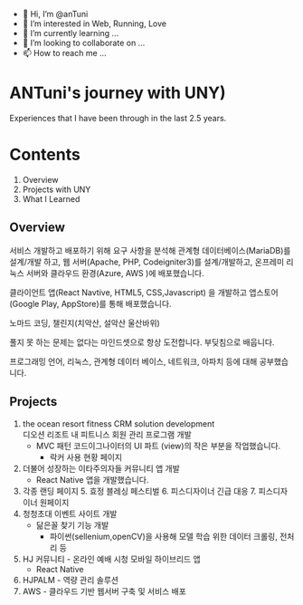 - 👋 Hi, I’m @anTuni
- 👀 I’m interested in Web, Running, Love
- 🌱 I’m currently learning ...
- 💞️ I’m looking to collaborate on ...
- 📫 How to reach me ...

# ANTuni's  journey with UNY)
Experiences that I have been through in the last 2.5 years.

# Contents
1. Overview
2. Projects with UNY
3. What I Learned

## Overview
서비스 개발하고 배포하기 위해
요구 사항을 분석해
관계형 데이터베이스(MariaDB)를 설계/개발 하고,
웹 서버(Apache, PHP, Codeigniter3)를 설계/개발하고,
온프레미 리눅스 서버와 클라우드 환경(Azure, AWS )에 배포했습니다.

클라이언트 앱(React Navtive, HTML5, CSS,Javascript) 을 개발하고
앱스토어(Google Play, AppStore)를 통해 배포했습니다.

노마드 코딩, 챌린지(치악산, 설악산 울산바위)

풀지 못 하는 문제는 없다는 마인드셋으로 항상 도전합니다.
부딪침으로 배웁니다.

프로그래밍 언어, 리눅스, 관계형 데이터 베이스, 네트워크, 아파치 등에 대해 공부했습니다. 

## Projects
1.  the ocean resort fitness CRM solution development  
    디오션 리조트 내 피트니스 회원 관리 프로그램 개발
    * MVC 패턴 코드이그나이터의 UI 파트 (view)의 작은 부분을 작업했습니다.
      * 락커 사용 현황 페이지
2.  더불어 성장하는 이타주의자들 커뮤니티 앱 개발
	* React Native 앱을 개발했습니다.
3.  각종 랜딩 페이지
	5.  효정 블레싱 페스티벌
	6.  피스디자이너 긴급 대응
	7.  피스디자이너 원페이지
4.  청청초대 이벤트 사이트 개발
	* 닮은꼴 찾기 기능 개발
		* 파이썬(sellenium,openCV)을 사용해 모델 학습 위한 데이터 크롤링, 전처리 등
5.  HJ 커뮤니티 - 온라인 예배 시청 모바일 하이브리드 앱
	* React Native
6.  HJPALM - 역량 관리 솔루션
7.  AWS - 클라우드 기반 웹서버 구축 및 서비스 배포


<!---
anTuni/anTuni is a ✨ special ✨ repository because its `README.md` (this file) appears on your GitHub profile.
You can click the Preview link to take a look at your changes.
--->
